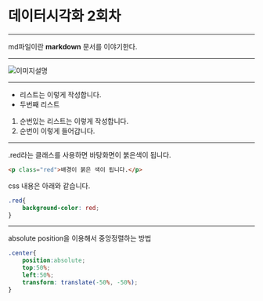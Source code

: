 # 데이터시각화 2회차

---
md파일이란 **markdown** 문서를 이야기한다.

---
![이미지설명](https://images.pexels.com/photos/17904851/pexels-photo-17904851.jpeg?auto=compress&cs=tinysrgb&w=1260&h=750&dpr=1)

---
- 리스트는 이렇게 작성합니다.
- 두번째 리스트

1. 순번있는 리스트는 이렇게 작성합니다.
2. 순번이 이렇게 들어갑니다.

---
.red라는 클래스를 사용하면 바탕화면이 붉은색이 됩니다.

```html
<p class="red">배경이 붉은 색이 됩니다.</p>
```

css 내용은 아래와 같습니다.
```css
.red{
    background-color: red;
}
```

---
absolute position을 이용해서 중앙정렬하는 방법

```css
.center{
    position:absolute;
    top:50%;
    left:50%;
    transform: translate(-50%, -50%);
}
```